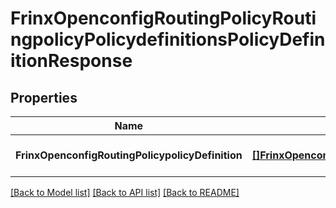 # FrinxOpenconfigRoutingPolicyRoutingpolicyPolicydefinitionsPolicyDefinitionResponse

## Properties
Name | Type | Description | Notes
------------ | ------------- | ------------- | -------------
**FrinxOpenconfigRoutingPolicypolicyDefinition** | [**[]FrinxOpenconfigRoutingPolicyRoutingpolicyPolicydefinitionsPolicyDefinition**](frinx.openconfig.routing.policy.routingpolicy.policydefinitions.PolicyDefinition.md) |  | [optional] [default to null]

[[Back to Model list]](../README.md#documentation-for-models) [[Back to API list]](../README.md#documentation-for-api-endpoints) [[Back to README]](../README.md)


